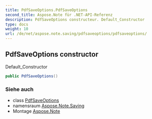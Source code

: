 ```yaml
---
title: PdfSaveOptions.PdfSaveOptions
second_title: Aspose.Note für .NET-API-Referenz
description: PdfSaveOptions constructeur. Default_Constructor
type: docs
weight: 10
url: /de/net/aspose.note.saving/pdfsaveoptions/pdfsaveoptions/
---
```

## PdfSaveOptions constructor

Default_Constructor

```csharp
public PdfSaveOptions()
```

### Siehe auch

* class [PdfSaveOptions](../)
* namensraum [Aspose.Note.Saving](../../pdfsaveoptions/)
* Montage [Aspose.Note](../../../)


